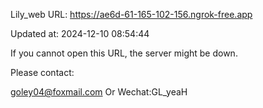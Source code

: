 Lily_web URL: https://ae6d-61-165-102-156.ngrok-free.app

Updated at: 2024-12-10 08:54:44

If you cannot open this URL, the server might be down.

Please contact: 

goley04@foxmail.com Or Wechat:GL_yeaH